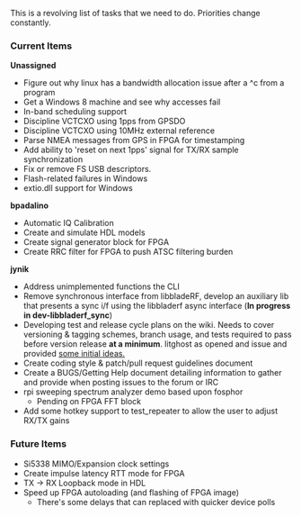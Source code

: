 This is a revolving list of tasks that we need to do.  Priorities change constantly.

### Current Items ###

**Unassigned**
- Figure out why linux has a bandwidth allocation issue after a ^c from a program
- Get a Windows 8 machine and see why accesses fail
- In-band scheduling support
- Discipline VCTCXO using 1pps from GPSDO
- Discipline VCTCXO using 10MHz external reference
- Parse NMEA messages from GPS in FPGA for timestamping
- Add ability to 'reset on next 1pps' signal for TX/RX sample synchronization
- Fix or remove FS USB descriptors.
- Flash-related failures in Windows
- extio.dll support for Windows

**bpadalino**
- Automatic IQ Calibration
- Create and simulate HDL models
- Create signal generator block for FPGA
- Create RRC filter for FPGA to push ATSC filtering burden

**jynik**
- Address unimplemented functions the CLI
- Remove synchronous interface from libbladeRF, develop an auxiliary lib that presents a sync i/f using the libbladerf async interface (**In progress in dev-libbladerf_sync**)
- Developing test and release cycle plans on the wiki. Needs to cover versioning & tagging schemes, branch usage, and tests required to pass before version release **at a minimum**. litghost as opened and issue and provided [some initial ideas.](https://github.com/Nuand/bladeRF/issues/105)
- Create coding style & patch/pull request guidelines document
- Create a BUGS/Getting Help document detailing information to gather and provide when posting issues to the forum or IRC
- rpi sweeping spectrum analyzer demo based upon fosphor
    - Pending on FPGA FFT block
- Add some hotkey support to test_repeater to allow the user to adjust RX/TX gains

### Future Items ###
- Si5338 MIMO/Expansion clock settings
- Create impulse latency RTT mode for FPGA
- TX -> RX Loopback mode in HDL
- Speed up FPGA autoloading (and flashing of FPGA image)
    - There's some delays that can replaced with quicker device polls